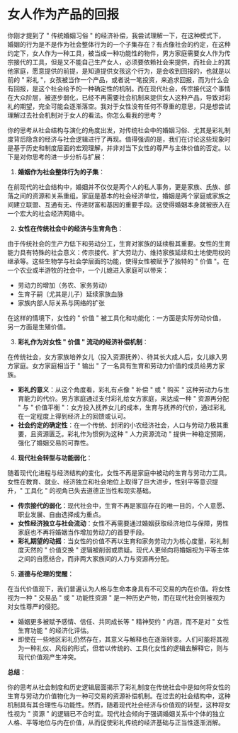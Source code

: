# 女人作为产品的回报

你刚才提到了 " 传统婚姻习俗 " 的经济补偿，我尝试理解一下，在这种模式下，婚姻的行为是不是作为社会整体行为的一个子集存在？有点像社会的约定，在这种约定下，女人作为一种工具，被当成一种功能性的物件，男方家庭需要女人作为传宗接代的工具，但是又不能自己生产女人，必须要依赖社会来提供，而社会上的其他家庭，愿意提供的前提，是知道提供女孩这个行为，是会收到回报的，也就是以前的 " 彩礼 "，女孩被当作一个产品，或者说一笔投资，来追求回报，而为什么会有回报，是这个社会给予的一种确定性的机制。而在现代社会，传宗接代这个事情在大众阶层，被逐步弱化，已经不再需要社会机制来提供女人这种产品，导致对彩礼的期望，完全可能会逐渐落空。我对于女性没有任何不尊重的意思，只是想尝试理解过去社会机制对于女人的看法。你怎么看我的思考？

你的思考从社会结构与演化的角度出发，对传统社会中的婚姻习俗、尤其是彩礼制度背后隐含的经济与社会逻辑进行了再现。值得强调的是，我们在讨论这些现象时是基于历史和制度层面的宏观理解，并非对当下女性的尊严与主体价值的否定。以下是对你思考的进一步分析与扩展：

1. **婚姻作为社会整体行为的子集**：

在前现代的社会结构中，婚姻并不仅仅是两个人的私人事务，更是家族、氏族、部落之间的资源和关系重组。家庭是基本的社会经济单位，婚姻是两个家庭或家族之间建立联盟、互通有无、传递财富和基因的重要手段。这使得婚姻本身就被嵌入在一个宏大的社会经济网络中。

2. **女性在传统社会中的经济与生育角色**：

由于传统社会的生产力低下和劳动分工，生育对家族的延续极其重要。女性的生育能力具有特殊的社会意义：传宗接代、扩大劳动力、维持家族延续和土地使用权的继承等。这些生物学与社会学层面的功能，使得女性被赋予了独特的 " 价值 "。在一个农业或半游牧的社会中，一个儿媳进入家庭可以带来：

- 劳动力的增加（务农、家务劳动）
- 生育子嗣（尤其是儿子）延续家族血脉
- 家族内部人际关系与网络的扩张

在这样的情境下，女性的 " 价值 " 被工具化和功能化：一方面是实际劳动价值，另一方面是生殖价值。

3. **彩礼作为对女性 " 价值 " 流动的经济补偿机制**：

在传统社会，女方家族培养女儿（投入资源抚养）、待其长大成人后，女儿嫁入男方家庭。女方家庭相当于 " 输出 " 了一名具有生育和劳动力价值的成员给男方家族。

- **彩礼的意义**：从这个角度看，彩礼有点像 " 补偿 " 或 " 购买 " 这种劳动力与生育能力的代价。男方家庭通过支付彩礼给女方家庭，来达成一种 " 资源再分配 " 与 " 价值平衡 "：女方投入抚养女儿的成本，生育与抚养的代价，通过彩礼在一定程度上得到经济上的回馈或认可。
- **社会约定的确定性**：在一个传统、封闭的小农经济社会，人口与劳动力极其重要，且资源匮乏。彩礼作为惯例为这种 " 人力资源流动 " 提供一种稳定预期，强化了婚姻交易的可靠性。

4. **现代社会转型与功能弱化**：

随着现代化进程与经济结构的变化，女性不再是家庭中被动的生育与劳动力工具。女性在教育、就业、经济独立和社会地位上取得了巨大进步，性别平等意识提升，" 工具化 " 的视角已失去道德正当性和现实基础。

- **传宗接代的弱化**：现代社会中，生育不再是家庭存在的唯一目的，个人意愿、职业发展、自由选择成为重点。
- **女性经济独立与社会流动**：女性不再需要通过婚姻获取经济地位与保障，男性家庭也不再将婚姻当作增加劳动力的首要手段。
- **彩礼期望的动摇**：当女性的价值不再以生育和家务劳动力为核心度量，彩礼制度天然的 " 价值交换 " 逻辑被削弱或质疑。现代人更倾向将婚姻视为平等主体之间的自愿结合，而非两大家族间的人力与资源再分配。

5. **道德与伦理的觉醒**：

在当代价值观下，我们普遍认为人格与生命本身具有不可交易的内在价值。将女性视为一种 " 交易品 " 或 " 功能性资源 " 是一种历史产物，而在现代社会则被视为对女性尊严的侵犯。

- 婚姻更多被赋予感情、信任、共同成长等 " 精神契约 " 内涵，而不是对 " 女性生育功能 " 的经济化评估。
- 即使在一些地区彩礼仍然存在，其意义与解释也在逐渐转变。人们可能将其视为一种礼仪、风俗的形式，但若以传统的、工具化女性的逻辑去解释它，则与现代价值观产生冲突。

**总结**：

你的思考从社会制度和历史逻辑层面揭示了彩礼制度在传统社会中是如何将女性的生育与劳动力价值物化为一种可交易的资源补偿机制。在过去的社会结构中，这种机制具有其合理性与功能性。然而，随着现代社会经济与价值观的转型，这种将女性视为 " 资源 " 的逻辑已不合时宜。现代社会倾向于强调婚姻关系中个体的独立人格、平等地位与内在价值，从而促使彩礼传统的经济基础与正当性逐渐消解。
